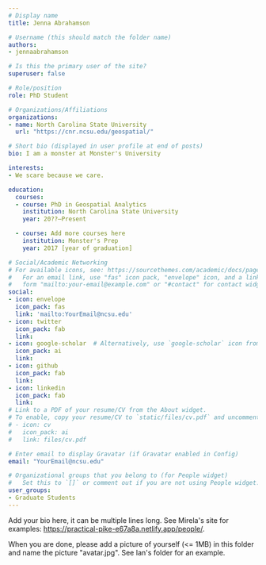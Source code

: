 ```yaml
---
# Display name
title: Jenna Abrahamson

# Username (this should match the folder name)
authors:
- jennaabrahamson

# Is this the primary user of the site?
superuser: false

# Role/position
role: PhD Student

# Organizations/Affiliations
organizations:
- name: North Carolina State University
  url: "https://cnr.ncsu.edu/geospatial/"

# Short bio (displayed in user profile at end of posts)
bio: I am a monster at Monster's University

interests:
- We scare because we care.

education:
  courses:
  - course: PhD in Geospatial Analytics
    institution: North Carolina State University
    year: 20??–Present

  - course: Add more courses here
    institution: Monster's Prep
    year: 2017 [year of graduation]

# Social/Academic Networking
# For available icons, see: https://sourcethemes.com/academic/docs/page-builder/#icons
#   For an email link, use "fas" icon pack, "envelope" icon, and a link in the
#   form "mailto:your-email@example.com" or "#contact" for contact widget.
social:
- icon: envelope
  icon_pack: fas
  link: 'mailto:YourEmail@ncsu.edu'
- icon: twitter
  icon_pack: fab
  link:
- icon: google-scholar  # Alternatively, use `google-scholar` icon from `ai` icon pack
  icon_pack: ai
  link:
- icon: github
  icon_pack: fab
  link:
- icon: linkedin
  icon_pack: fab
  link:
# Link to a PDF of your resume/CV from the About widget.
# To enable, copy your resume/CV to `static/files/cv.pdf` and uncomment the lines below.
# - icon: cv
#   icon_pack: ai
#   link: files/cv.pdf

# Enter email to display Gravatar (if Gravatar enabled in Config)
email: "YourEmail@ncsu.edu"

# Organizational groups that you belong to (for People widget)
#   Set this to `[]` or comment out if you are not using People widget.
user_groups:
- Graduate Students
---
```


Add your bio here, it can be multiple lines long. See Mirela's site for examples: https://practical-pike-e67a8a.netlify.app/people/.

When you are done, please add a picture of yourself (<= 1MB) in this folder and name the picture "avatar.jpg". See Ian's folder for an example.
